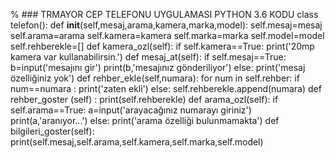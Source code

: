% ### TRMAYOR CEP TELEFONU UYGULAMASI PYTHON 3.6 KODU
class telefon():
    def __init__(self,mesaj,arama,kamera,marka,model):
        self.mesaj=mesaj
        self.arama=arama
        self.kamera=kamera
        self.marka=marka
        self.model=model
        self.rehberekle=[]
        def kamera_ozl(self):
            if self.kamera==True:
                print('20mp kamera var kullanabilirsin.')
        def mesaj_at(self):
            if self.mesaj==True:
                b=input('mesajını gir')
                print(b,'mesajınız gönderiliyor')
            else:
                print('mesaj özelliğiniz yok')
        def rehber_ekle(self,numara):
            for num in self.rehber:
                if num==numara :
                    print('zaten ekli')
                else:
                    self.rehberekle.append(numara)
        def rehber_goster (self) :
            print(self.rehberekle)
        def arama_ozl(self):
            if self.arama==True:
                a=input('arayacağınız numarayı giriniz')
                print(a,'aranıyor...')
            else:
                print('arama özelliği bulunmamakta')
        def bilgileri_goster(self):
            print(self.mesaj,self.arama,self.kamera,self.marka,self.model)
